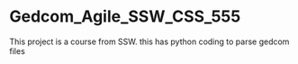 # Gedcom_Agile_SSW_CSS_555
This project is a course from SSW. this has python coding to parse gedcom files
